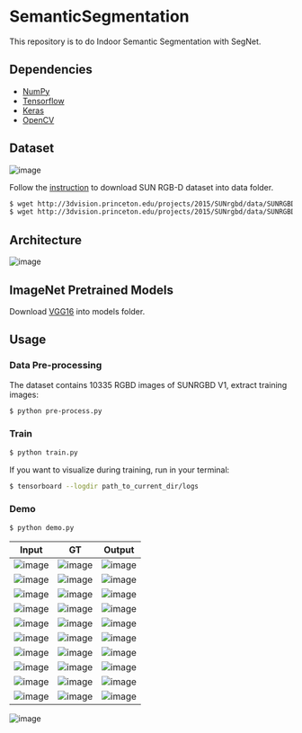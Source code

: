 # SemanticSegmentation

This repository is to do Indoor Semantic Segmentation with SegNet.

## Dependencies
- [NumPy](http://docs.scipy.org/doc/numpy-1.10.1/user/install.html)
- [Tensorflow](https://www.tensorflow.org/versions/r0.8/get_started/os_setup.html)
- [Keras](https://keras.io/#installation)
- [OpenCV](https://opencv-python-tutroals.readthedocs.io/en/latest/)

## Dataset

![image](https://github.com/foamliu/Semantic-Segmentation/raw/master/images/dataset.png)

Follow the [instruction](http://3dvision.princeton.edu/projects/2015/SUNrgbd/) to download SUN RGB-D dataset into data folder.

```bash
$ wget http://3dvision.princeton.edu/projects/2015/SUNrgbd/data/SUNRGBD.zip
$ wget http://3dvision.princeton.edu/projects/2015/SUNrgbd/data/SUNRGBDtoolbox.zip
```

## Architecture

![image](https://github.com/foamliu/Semantic-Segmentation/raw/master/images/segnet.png)


## ImageNet Pretrained Models
Download [VGG16](https://github.com/fchollet/deep-learning-models/releases/download/v0.1/vgg16_weights_tf_dim_ordering_tf_kernels.h5) into models folder.

## Usage
### Data Pre-processing
The dataset contains 10335 RGBD images of SUNRGBD V1, extract training images:
```bash
$ python pre-process.py
```

### Train
```bash
$ python train.py
```

If you want to visualize during training, run in your terminal:
```bash
$ tensorboard --logdir path_to_current_dir/logs
```

### Demo

```bash
$ python demo.py
```

Input | GT | Output |
|---|---|---|
|![image](https://github.com/foamliu/Semantic-Segmentation/raw/master/images/0_image.png)  | ![image](https://github.com/foamliu/Semantic-Segmentation/raw/master/images/0_gt.png) | ![image](https://github.com/foamliu/Semantic-Segmentation/raw/master/images/0_out.png)|
|![image](https://github.com/foamliu/Semantic-Segmentation/raw/master/images/1_image.png)  | ![image](https://github.com/foamliu/Semantic-Segmentation/raw/master/images/1_gt.png) | ![image](https://github.com/foamliu/Semantic-Segmentation/raw/master/images/1_out.png)|
|![image](https://github.com/foamliu/Semantic-Segmentation/raw/master/images/2_image.png)  | ![image](https://github.com/foamliu/Semantic-Segmentation/raw/master/images/2_gt.png) | ![image](https://github.com/foamliu/Semantic-Segmentation/raw/master/images/2_out.png)|
|![image](https://github.com/foamliu/Semantic-Segmentation/raw/master/images/3_image.png)  | ![image](https://github.com/foamliu/Semantic-Segmentation/raw/master/images/3_gt.png) | ![image](https://github.com/foamliu/Semantic-Segmentation/raw/master/images/3_out.png)|
|![image](https://github.com/foamliu/Semantic-Segmentation/raw/master/images/4_image.png)  | ![image](https://github.com/foamliu/Semantic-Segmentation/raw/master/images/4_gt.png) | ![image](https://github.com/foamliu/Semantic-Segmentation/raw/master/images/4_out.png)|
|![image](https://github.com/foamliu/Semantic-Segmentation/raw/master/images/5_image.png)  | ![image](https://github.com/foamliu/Semantic-Segmentation/raw/master/images/5_gt.png) | ![image](https://github.com/foamliu/Semantic-Segmentation/raw/master/images/5_out.png)|
|![image](https://github.com/foamliu/Semantic-Segmentation/raw/master/images/6_image.png)  | ![image](https://github.com/foamliu/Semantic-Segmentation/raw/master/images/6_gt.png) | ![image](https://github.com/foamliu/Semantic-Segmentation/raw/master/images/6_out.png)|
|![image](https://github.com/foamliu/Semantic-Segmentation/raw/master/images/7_image.png)  | ![image](https://github.com/foamliu/Semantic-Segmentation/raw/master/images/7_gt.png) | ![image](https://github.com/foamliu/Semantic-Segmentation/raw/master/images/7_out.png)|
|![image](https://github.com/foamliu/Semantic-Segmentation/raw/master/images/8_image.png)  | ![image](https://github.com/foamliu/Semantic-Segmentation/raw/master/images/8_gt.png) | ![image](https://github.com/foamliu/Semantic-Segmentation/raw/master/images/8_out.png)|
|![image](https://github.com/foamliu/Semantic-Segmentation/raw/master/images/9_image.png)  | ![image](https://github.com/foamliu/Semantic-Segmentation/raw/master/images/9_gt.png) | ![image](https://github.com/foamliu/Semantic-Segmentation/raw/master/images/9_out.png)|

![image](https://github.com/foamliu/Semantic-Segmentation/raw/master/images/legend.png)